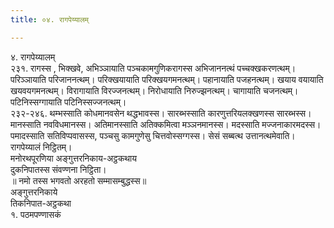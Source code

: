 ```yaml
---
title: ०४. रागपेय्यालम्

---
```

४. रागपेय्यालम्  
२३१. रागस्स , भिक्खवे, अभिञ्ञायाति पञ्चकामगुणिकरागस्स अभिजाननत्थं पच्चक्खकरणत्थम्। परिञ्ञायाति परिजाननत्थम्। परिक्खयायाति परिक्खयगमनत्थम्। पहानायाति पजहनत्थम्। खयाय वयायाति खयवयगमनत्थम्। विरागायाति विरज्जनत्थम्। निरोधायाति निरुज्झनत्थम्। चागायाति चजनत्थम्। पटिनिस्सग्गायाति पटिनिस्सज्जनत्थम्।  
२३२-२४६. थम्भस्साति कोधमानवसेन थद्धभावस्स। सारब्भस्साति कारणुत्तरियलक्खणस्स सारब्भस्स। मानस्साति नवविधमानस्स। अतिमानस्साति अतिक्कमित्वा मञ्ञनमानस्स। मदस्साति मज्जनाकारमदस्स। पमादस्साति सतिविप्पवासस्स, पञ्चसु कामगुणेसु चित्तवोस्सग्गस्स। सेसं सब्बत्थ उत्तानत्थमेवाति।  
रागपेय्यालं निट्ठितम्।  
मनोरथपूरणिया अङ्गुत्तरनिकाय-अट्ठकथाय  
दुकनिपातस्स संवण्णना निट्ठिता।  
॥ नमो तस्स भगवतो अरहतो सम्मासम्बुद्धस्स॥  
अङ्गुत्तरनिकाये  
तिकनिपात-अट्ठकथा  
१. पठमपण्णासकं  
